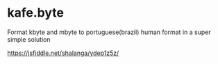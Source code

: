 # kafe.byte
Format kbyte and mbyte to portuguese(brazil) human format in a super simple solution

https://jsfiddle.net/shalanga/ydep1z5z/
